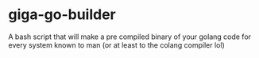 # giga-go-builder
 A bash script that will make a pre compiled binary of your golang code for every system known to man (or at least to the colang compiler lol)
